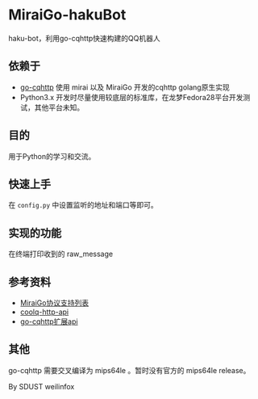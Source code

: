 # MiraiGo-hakuBot

haku-bot，利用go-cqhttp快速构建的QQ机器人

## 依赖于

+ [go-cqhttp](https://github.com/Mrs4s/go-cqhttp) 使用 mirai 以及 MiraiGo 开发的cqhttp golang原生实现
+ Python3.x 开发时尽量使用较底层的标准库，在龙梦Fedora28平台开发测试，其他平台未知。

## 目的

用于Python的学习和交流。

## 快速上手

在 ``config.py`` 中设置监听的地址和端口等即可。

## 实现的功能

在终端打印收到的 raw_message

## 参考资料

+ [MiraiGo协议支持列表](https://github.com/Mrs4s/MiraiGo/blob/master/README.md)
+ [coolq-http-api](https://richardchien.gitee.io/coolq-http-api/docs/4.15/#/API)
+ [go-cqhttp扩展api](https://github.com/Mrs4s/go-cqhttp/blob/master/docs/cqhttp.md)

## 其他

go-cqhttp 需要交叉编译为 mips64le 。暂时没有官方的 mips64le release。



By SDUST weilinfox